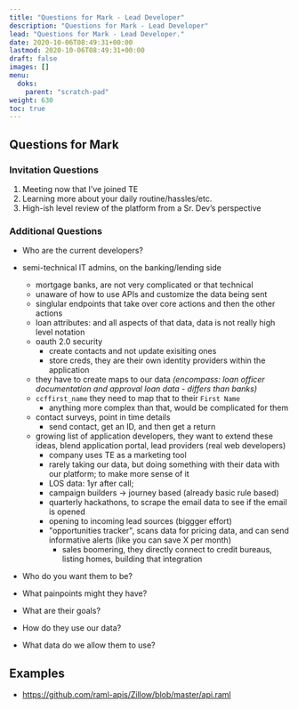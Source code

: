 ```yaml
---
title: "Questions for Mark - Lead Developer"
description: "Questions for Mark - Lead Developer"
lead: "Questions for Mark - Lead Developer."
date: 2020-10-06T08:49:31+00:00
lastmod: 2020-10-06T08:49:31+00:00
draft: false
images: []
menu:
  doks:
    parent: "scratch-pad"
weight: 630
toc: true
---
```


## Questions for Mark

### Invitation Questions
1.	Meeting now that I’ve joined TE
2.	Learning more about your daily routine/hassles/etc.
3.	High-ish level review of the platform from a Sr. Dev’s perspective

### Additional Questions
- Who are the current developers?
- semi-technical IT admins, on the banking/lending side
    - mortgage banks, are not very complicated or that technical
    - unaware of how to use APIs and customize the data being sent
    - singlular endpoints that take over core actions and then the other actions
    - loan attributes: and all aspects of that data, data is not really high level notation
    - oauth 2.0 security
        - create contacts and not update exisiting ones
        - store creds, they are their own identity providers within the application
    - they have to create maps to our data _(encompass: loan officer documentation and approval loan data - differs than banks)_
    - `ccffirst_name` they need to map that to their `First Name`
        - anything more complex than that, would be complicated for them
    - contact surveys, point in time details
        - send contact, get an ID, and then get a return
    - growing list of application developers, they want to extend these ideas, blend application portal, lead providers (real web developers)
        - company uses TE as a marketing tool
        - rarely taking our data, but doing something with their data with our platform; to make more sense of it
        - LOS data: 1yr after call;
        - campaign builders -> journey based (already basic rule based)
        - quarterly hackathons, to scrape the email data to see if the email is opened
        - opening to incoming lead sources (biggger effort)
        - "opportunities tracker", scans data for pricing data, and can send informative alerts (like you can save X per month)
            - sales boomering, they directly connect to credit bureaus, listing homes, building that integration

- Who do you want them to be?
- What painpoints might they have?
- What are their goals?
- How do they use our data?
- What data do we allow them to use?

## Examples
- https://github.com/raml-apis/Zillow/blob/master/api.raml